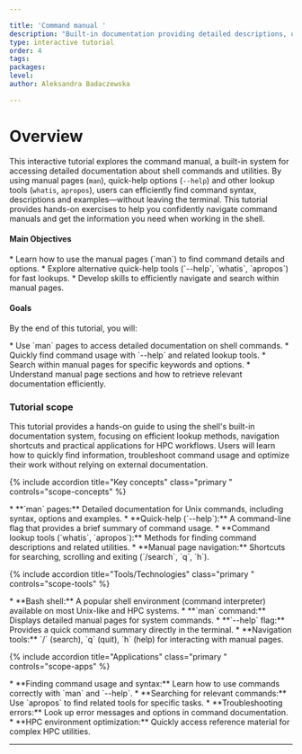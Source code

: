 ```yaml
---

title: 'Command manual '
description: "Built-in documentation providing detailed descriptions, usage and options for system commands and utilities."
type: interactive tutorial
order: 4
tags: 
packages: 
level: 
author: Aleksandra Badaczewska

---
```


# Overview

This interactive tutorial explores the command manual, a built-in system for accessing detailed documentation about shell commands and utilities. 
By using manual pages (`man`), quick-help options (`--help`) and other lookup tools (`whatis`, `apropos`), users can efficiently find command syntax, 
descriptions and examples—without leaving the terminal. This tutorial provides hands-on exercises to help you confidently navigate command manuals 
and get the information you need when working in the shell.
<br>

<div id="info-alerts-1" class="highlighted highlighted--info ">
<div class="highlighted__body"  markdown="1">
<h4 class="highlighted__heading">Main Objectives</h4>
* Learn how to use the manual pages (`man`) to find command details and options.
* Explore alternative quick-help tools (`--help`, `whatis`, `apropos`) for fast lookups.
* Develop skills to efficiently navigate and search within manual pages.
</div>
</div>

<div id="success-alerts-1" class="highlighted highlighted--success ">
<div class="highlighted__body"  markdown="1">
<h4 class="highlighted__heading">Goals</h4>
<p>By the end of this tutorial, you will:</p>
* Use `man` pages to access detailed documentation on shell commands.
* Quickly find command usage with `--help` and related lookup tools.
* Search within manual pages for specific keywords and options.
* Understand manual page sections and how to retrieve relevant documentation efficiently.
</div>
</div>


### Tutorial scope

This tutorial provides a hands-on guide to using the shell's built-in documentation system, focusing on efficient lookup methods, 
navigation shortcuts and practical applications for HPC workflows. Users will learn how to quickly find information, 
troubleshoot command usage and optimize their work without relying on external documentation.

<div class="usa-accordion">

{% include accordion title="Key concepts" class="primary " controls="scope-concepts" %}
<div id="scope-concepts" class="accordion_content" markdown="1">
* **`man` pages:** Detailed documentation for Unix commands, including syntax, options and examples.
* **Quick-help (`--help`):** A command-line flag that provides a brief summary of command usage.
* **Command lookup tools (`whatis`, `apropos`):** Methods for finding command descriptions and related utilities. 
* **Manual page navigation:** Shortcuts for searching, scrolling and exiting (`/search`, `q`, `h`). 
</div>

{% include accordion title="Tools/Technologies" class="primary " controls="scope-tools" %} 
<div id="scope-tools" class="accordion_content" markdown="1">
* **Bash shell:** A popular shell environment (command interpreter) available on most Unix-like and HPC systems.
* **`man` command:** Displays detailed manual pages for system commands.
* **`--help` flag:** Provides a quick command summary directly in the terminal.
* **Navigation tools:** `/` (search), `q` (quit), `h` (help) for interacting with manual pages.
</div>

{% include accordion title="Applications" class="primary " controls="scope-apps" %} 
<div id="scope-apps" class="accordion_content" markdown="1"> 
* **Finding command usage and syntax:**  Learn how to use commands correctly with `man` and `--help`.
* **Searching for relevant commands:** Use `apropos` to find related tools for specific tasks.
* **Troubleshooting errors:** Look up error messages and options in command documentation.
* **HPC environment optimization:** Quickly access reference material for complex HPC utilities.
</div>
</div>

---


